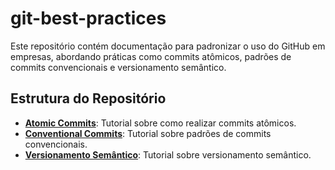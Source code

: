 # git-best-practices

Este repositório contém documentação para padronizar o uso do GitHub em empresas, abordando práticas como commits atômicos, padrões de commits convencionais e versionamento semântico.

## Estrutura do Repositório

- [**Atomic Commits**](./docs/atomic-commits/README.md): Tutorial sobre como realizar commits atômicos.
- [**Conventional Commits**](./docs/conventional-commits/README.md): Tutorial sobre padrões de commits convencionais.
- [**Versionamento Semântico**](./docs/semantic-versioning/README.md): Tutorial sobre versionamento semântico.

